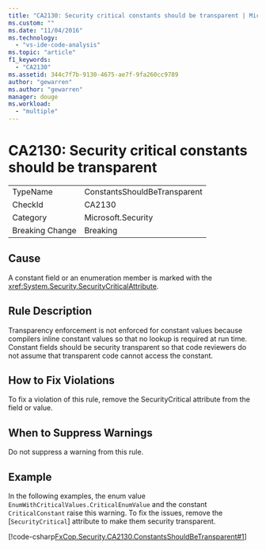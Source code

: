 ```yaml
---
title: "CA2130: Security critical constants should be transparent | Microsoft Docs"
ms.custom: ""
ms.date: "11/04/2016"
ms.technology: 
  - "vs-ide-code-analysis"
ms.topic: "article"
f1_keywords: 
  - "CA2130"
ms.assetid: 344c7f7b-9130-4675-ae7f-9fa260cc9789
author: "gewarren"
ms.author: "gewarren"
manager: douge
ms.workload: 
  - "multiple"
---
```

# CA2130: Security critical constants should be transparent
|||  
|-|-|  
|TypeName|ConstantsShouldBeTransparent|  
|CheckId|CA2130|  
|Category|Microsoft.Security|  
|Breaking Change|Breaking|  
  
## Cause  
 A constant field or an enumeration member is marked with the <xref:System.Security.SecurityCriticalAttribute>.  
  
## Rule Description  
 Transparency enforcement is not enforced for constant values because compilers inline constant values so that no lookup is required at run time. Constant fields should be security transparent so that code reviewers do not assume that transparent code cannot access the constant.  
  
## How to Fix Violations  
 To fix a violation of this rule, remove the SecurityCritical attribute from the field or value.  
  
## When to Suppress Warnings  
 Do not suppress a warning from this rule.  
  
## Example  
 In the following examples, the enum value `EnumWithCriticalValues.CriticalEnumValue` and the constant `CriticalConstant` raise this warning. To fix the issues, remove the [`SecurityCritical`] attribute to make them security transparent.  
  
 [!code-csharp[FxCop.Security.CA2130.ConstantsShouldBeTransparent#1](../code-quality/codesnippet/CSharp/ca2130-security-critical-constants-should-be-transparent_1.cs)]
